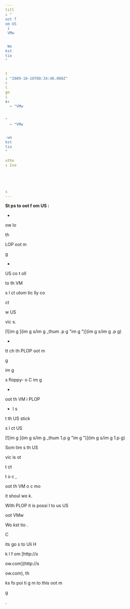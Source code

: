 ```yaml
---
titl
: "
oot f
om US
 i
 VMw


 Wo
kst
tio
"


t
: "2009-10-16T08:34:40.000Z"
c
t
go
i
s: 
  - "VMw


"
  - "VMw


-wo
kst
tio
"

utho
: Ivo 





s
---
```


**St
ps to 
oot f
om US
:**

- 
ow
lo

 th
 
LOP 
oot m


g


- 


 
 US
 co
t
oll

 to th
 VM 


 s
l
ct 
utom
tic
lly co


ct 

w US
 

vic
s.

[![im
g
](im
g
s/im
g
_thum
.p
g "im
g
")](im
g
s/im
g
.p
g)

- 
tt
ch th
 PLOP 
oot m


g

 im
g
 
s floppy- o
 C
 im
g

- 
oot th
 VM i
 PLOP
- I
s

t th
 US
 stick 


 s
l
ct US


[![im
g
](im
g
s/im
g
_thum
1.p
g "im
g
")](im
g
s/im
g
1.p
g)

Som
tim
s th
 US
 

vic
 is 
ot 

t
ct

 
t o
c
, 


oot th
 VM o
c
 mo

 


 it shoul
 wo
k.

With PLOP it is possi
l
 to us
 US
 
oot VMw


 Wo
kst
tio
.

C


its go
s to Uli H

k
l
 f
om [http://s





ow.com](http://s





ow.com), th

ks fo
 poi
ti
g m
 to this 
oot m


g

.






